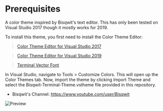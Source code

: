 # Prerequisites

A color theme inspired by Bisqwit's text editor. This has only been tested on Visual Studio 2017 though it mostly works for 2019.

To install this theme, you first need to install the Color Theme Editor:

> [Color Theme Editor for Visual Studio 2017](https://marketplace.visualstudio.com/items?itemName=VisualStudioPlatformTeam.VisualStudio2017ColorThemeEditor)

> [Color Theme Editor for Visual Studio 2019](https://marketplace.visualstudio.com/items?itemName=VisualStudioPlatformTeam.VisualStudio2019ColorThemeEditor)

> [Terminal Vector Font](http://www.yohng.com/software/terminalvector.html)

In Visual Studio, navigate to Tools > Customize Colors. This will open up the Color Themes tab. Now, import the theme by clicking Import Theme and select the Bisqwit-Terminal-Theme.vstheme file provided in this repository.

* Bisqwit's Channel: https://www.youtube.com/user/Bisqwit

![Preview](https://i.imgur.com/VHvbMfA.png)
